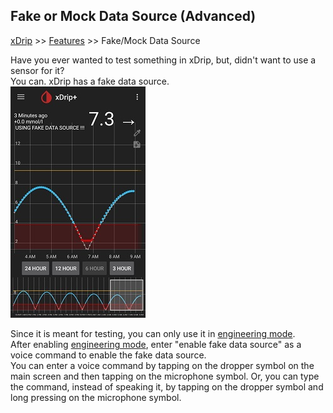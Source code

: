 ## Fake or Mock Data Source (Advanced)
[xDrip](../README.md) >> [Features](./Features_page.md) >> Fake/Mock Data Source  
  
Have you ever wanted to test something in xDrip, but, didn't want to use a sensor for it?  
You can.  xDrip has a fake data source.  
![](./images/FakeDataSource.png)  

Since it is meant for testing, you can only use it in [engineering mode](./Engineering-Mode.md).  
After enabling [engineering mode](./Engineering-Mode.md), enter "enable fake data source" as a voice command to enable the fake data source.  
You can enter a voice command by tapping on the dropper symbol on the main screen and then tapping on the microphone symbol.  Or, you can type the command, instead of speaking it, by tapping on the dropper symbol and long pressing on the microphone symbol.  
  
  
